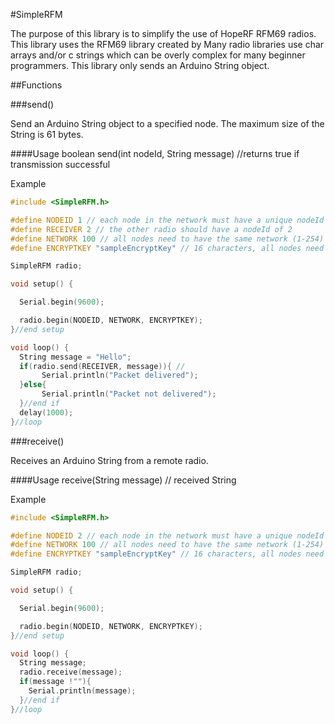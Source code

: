 #SimpleRFM

The purpose of this library is to simplify the use of HopeRF RFM69 radios. This library uses the RFM69 library created by
Many radio libraries use char arrays and/or c strings which can be overly complex for many beginner programmers.
This library only sends an Arduino String object.

##Functions

###send()

Send an Arduino String object to a specified node. The maximum size of the String is 61 bytes.

####Usage
boolean send(int nodeId, String message) //returns true if transmission successful

Example
```c++
#include <SimpleRFM.h>

#define NODEID 1 // each node in the network must have a unique nodeId (1-254)
#define RECEIVER 2 // the other radio should have a nodeId of 2
#define NETWORK 100 // all nodes need to have the same network (1-254)
#define ENCRYPTKEY "sampleEncryptKey" // 16 characters, all nodes need to have the same encryptKey

SimpleRFM radio;

void setup() {

  Serial.begin(9600);

  radio.begin(NODEID, NETWORK, ENCRYPTKEY);
}//end setup

void loop() {
  String message = "Hello";
  if(radio.send(RECEIVER, message)){ //
	   Serial.println("Packet delivered");
  }else{
	   Serial.println("Packet not delivered");
  }//end if
  delay(1000);
}//loop
```

###receive()

Receives an Arduino String from a remote radio.

####Usage
receive(String message) // received String

Example
```c++
#include <SimpleRFM.h>

#define NODEID 2 // each node in the network must have a unique nodeId (1-254)
#define NETWORK 100 // all nodes need to have the same network (1-254)
#define ENCRYPTKEY "sampleEncryptKey" // 16 characters, all nodes need to have the same encryptKey

SimpleRFM radio;

void setup() {

  Serial.begin(9600);

  radio.begin(NODEID, NETWORK, ENCRYPTKEY);
}//end setup

void loop() {
  String message;
  radio.receive(message);
  if(message !""){
    Serial.println(message);
  }//end if
}//loop
```

